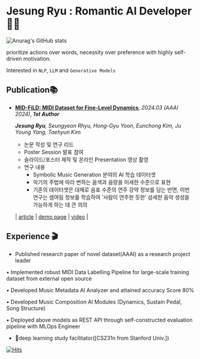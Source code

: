# Jesung Ryu : Romantic AI Developer🧚‍♂️
![Anurag's GitHub stats](https://github-readme-stats.vercel.app/api?username=crosstar1228&&show_icons=true&theme=white)  

prioritize actions over words, necessity over preference with highly self-driven motivation. 

Interested in `NLP`, `LLM` and `Generative Models`

## Publication📚
- [**MID-FiLD: MIDI Dataset for Fine-Level Dynamics**](https://ojs.aaai.org/index.php/AAAI/article/view/27774), *2024.03 (AAAI 2024), **1st Author***
    
    ***Jesung Ryu**, Seungyeon Rhyu, Hong-Gyu Yoon, Eunchong Kim, Ju Young Yang, Taehyun Kim*
    
    - 논문 작성 및 연구 리드
    - Poster Session 발표 참여
    - 슬라이드/포스터 제작 및 온라인 Presentation 영상 촬영
    - 연구 내용
        - Symbolic Music Generation 분야의 AI 학습 데이터셋
        - 악기의 주법에 따라 변하는 음색과 음량을 미세한 수준으로 표현
        - 기존의 데이터셋은 대체로 음표 수준의 연주 강약 정보를 담는 반면, 이번 연구는 셈여림 정보를 학습하여 ‘사람이 연주한 듯한’ 섬세한 음악 생성을 가능하게 하는 데 큰 의의
    
    | [article](https://blog.pozalabs.com/aaai-mid-fild/) | [demo page](https://pozalabs.github.io/MID-FiLD_demo/) | [video](https://underline.io/lecture/93383-mid-fild-midi-dataset-for-fine-level-dynamics-video) |


## Experience 🎬
- Published research paper of novel dataset(AAAI) as a research project leader

• Implemented robust MIDI Data Labelling Pipeline for large-scale training dataset from external open source

• Developed Music Metadata AI Analyzer and attained accuracy Score 80%

• Developed Music Composition AI Modules (Dynamics, Sustain Pedal, Song Structure)

• Deployed above models as REST API through self-constructed evaluation pipeline with MLOps Engineer

- 🌱deep learning study facilitator([CS231n from Stanford Univ.])

[![Hits](https://hits.seeyoufarm.com/api/count/incr/badge.svg?url=https%3A%2F%2Fgithub.com%2Fcrosstar1228%2Fcrossstar1228%2F&count_bg=%2379C83D&title_bg=%23555555&icon=&icon_color=%23E7E7E7&title=hits&edge_flat=false)](https://hits.seeyoufarm.com)

<!--
**crosstar1228/crosstar1228** is a ✨ _special_ ✨ repository because its `README.md` (this file) appears on your GitHub profile.

Here are some ideas to get you started:

- 🔭 I’m currently working on ...
- 🌱 I’m currently learning ...
- 👯 I’m looking to collaborate on ...
- 🤔 I’m looking for help with ...
- 💬 Ask me about ...
- 📫 How to reach me: ...
- 😄 Pronouns: ...
- ⚡ Fun fact: ...
-->
